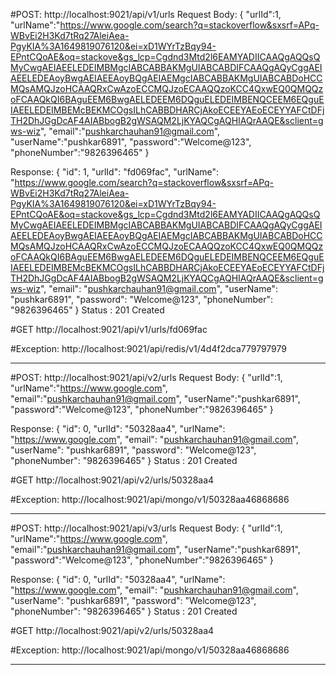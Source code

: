 #POST:
http://localhost:9021/api/v1/urls
Request Body:
{
"urlId":1,
"urlName":"https://www.google.com/search?q=stackoverflow&sxsrf=APq-WBvEi2H3Kd7tRq27AleiAea-PgyKIA%3A1649819076120&ei=xD1WYrTzBqy94-EPntCQoAE&oq=stackove&gs_lcp=Cgdnd3Mtd2l6EAMYADIICAAQgAQQsQMyCwgAEIAEELEDEIMBMgcIABCABBAKMgUIABCABDIFCAAQgAQyCggAEIAEELEDEAoyBwgAEIAEEAoyBQgAEIAEMgcIABCABBAKMgUIABCABDoHCCMQsAMQJzoHCAAQRxCwAzoECCMQJzoECAAQQzoKCC4QxwEQ0QMQQzoFCAAQkQI6BAguEEM6BwgAELEDEEM6DQguELEDEIMBENQCEEM6EQguEIAEELEDEIMBEMcBEKMCOgsILhCABBDHARCjAkoECEEYAEoECEYYAFCtDFjTH2DhJGgDcAF4AIABbogB2gWSAQM2LjKYAQCgAQHIAQrAAQE&sclient=gws-wiz",
"email":"pushkarchauhan91@gmail.com",
"userName":"pushkar6891",
"password":"Welcome@123",
"phoneNumber":"9826396465"
}

Response:
{
"id": 1,
"urlId": "fd069fac",
"urlName": "https://www.google.com/search?q=stackoverflow&sxsrf=APq-WBvEi2H3Kd7tRq27AleiAea-PgyKIA%3A1649819076120&ei=xD1WYrTzBqy94-EPntCQoAE&oq=stackove&gs_lcp=Cgdnd3Mtd2l6EAMYADIICAAQgAQQsQMyCwgAEIAEELEDEIMBMgcIABCABBAKMgUIABCABDIFCAAQgAQyCggAEIAEELEDEAoyBwgAEIAEEAoyBQgAEIAEMgcIABCABBAKMgUIABCABDoHCCMQsAMQJzoHCAAQRxCwAzoECCMQJzoECAAQQzoKCC4QxwEQ0QMQQzoFCAAQkQI6BAguEEM6BwgAELEDEEM6DQguELEDEIMBENQCEEM6EQguEIAEELEDEIMBEMcBEKMCOgsILhCABBDHARCjAkoECEEYAEoECEYYAFCtDFjTH2DhJGgDcAF4AIABbogB2gWSAQM2LjKYAQCgAQHIAQrAAQE&sclient=gws-wiz",
"email": "pushkarchauhan91@gmail.com",
"userName": "pushkar6891",
"password": "Welcome@123",
"phoneNumber": "9826396465"
}
Status : 201 Created

#GET
http://localhost:9021/api/v1/urls/fd069fac

#Exception:
http://localhost:9021/api/redis/v1/4d4f2dca779797979

---------------------------------------------------------------------

#POST:
http://localhost:9021/api/v2/urls
Request Body:
{
"urlId":1,
"urlName":"https://www.google.com",
"email":"pushkarchauhan91@gmail.com",
"userName":"pushkar6891",
"password":"Welcome@123",
"phoneNumber":"9826396465"
}

Response:
{
"id": 0,
"urlId": "50328aa4",
"urlName": "https://www.google.com",
"email": "pushkarchauhan91@gmail.com",
"userName": "pushkar6891",
"password": "Welcome@123",
"phoneNumber": "9826396465"
}
Status : 201 Created

#GET
http://localhost:9021/api/v2/urls/50328aa4

#Exception:
http://localhost:9021/api/mongo/v1/50328aa46868686

---------------------------------------------------------------------

#POST:
http://localhost:9021/api/v3/urls
Request Body:
{
"urlId":1,
"urlName":"https://www.google.com",
"email":"pushkarchauhan91@gmail.com",
"userName":"pushkar6891",
"password":"Welcome@123",
"phoneNumber":"9826396465"
}

Response:
{
"id": 0,
"urlId": "50328aa4",
"urlName": "https://www.google.com",
"email": "pushkarchauhan91@gmail.com",
"userName": "pushkar6891",
"password": "Welcome@123",
"phoneNumber": "9826396465"
}
Status : 201 Created

#GET
http://localhost:9021/api/v2/urls/50328aa4

#Exception:
http://localhost:9021/api/mongo/v1/50328aa46868686

---------------------------------------------------------------------